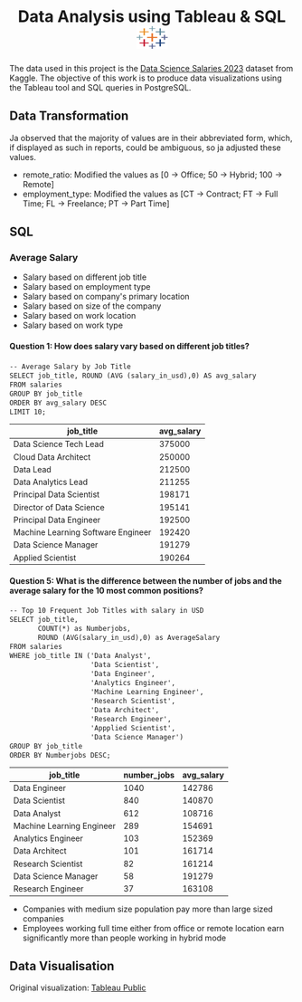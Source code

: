 <h1 align="center">Data Analysis using Tableau & SQL <a href="https://public.tableau.com/app/profile/valentyna.kucheriava/vizzes" target="_blank" rel="noreferrer"> <img src="https://raw.githubusercontent.com/mrankitgupta/mrankitgupta/a768d6bf0a001f03327578ae12f8867e4056cbaf/tableau-software.svg" alt="tableau" width="55" height="40"/> </a> </h1>

The data used in this project is the [Data Science Salaries 2023](https://www.kaggle.com/datasets/arnabchaki/data-science-salaries-2023/data) dataset from Kaggle. The objective of this work is to produce data visualizations using the Tableau tool and SQL queries in PostgreSQL.

## Data Transformation
Ja observed that the majority of values are in their abbreviated form, which, if displayed as such in reports, could be ambiguous, so ja adjusted these values.
* remote_ratio: Modified the values as [0 -> Office; 50 -> Hybrid; 100 -> Remote]
* employment_type: Modified the values as [CT -> Contract; FT -> Full Time; FL -> Freelance; PT -> Part Time]
## SQL
### Average Salary
* Salary based on different job title
* Salary based on employment type
* Salary based on company's primary location
* Salary based on size of the company
* Salary based on work location
* Salary based on work type
#### Question 1: How does salary vary based on different job titles?
```
-- Average Salary by Job Title
SELECT job_title, ROUND (AVG (salary_in_usd),0) AS avg_salary
FROM salaries
GROUP BY job_title 
ORDER BY avg_salary DESC
LIMIT 10;
```
| job_title  | avg_salary |
| -----------------------------------| ----------------|
|Data Science Tech Lead	         |375000
|Cloud Data Architect	         |250000
|Data Lead	                       |212500
|Data Analytics Lead	                |211255
|Principal Data Scientist	         |198171
|Director of Data Science	         |195141
|Principal Data Engineer	         |192500
|Machine Learning Software Engineer  |192420
|Data Science Manager	         |191279
|Applied Scientist	                |190264

#### Question 5: What is the difference between the number of jobs and the average salary for the 10 most common positions?  
```
-- Top 10 Frequent Job Titles with salary in USD 
SELECT job_title,
       COUNT(*) as Numberjobs,
       ROUND (AVG(salary_in_usd),0) as AverageSalary
FROM salaries
WHERE job_title IN ('Data Analyst', 
                    'Data Scientist', 
                    'Data Engineer',
                    'Analytics Engineer',
                    'Machine Learning Engineer', 
                    'Research Scientist', 
                    'Data Architect', 
                    'Research Engineer', 
                    'Appplied Scientist', 
                    'Data Science Manager')
GROUP BY job_title
ORDER BY Numberjobs DESC;
```

| job_title  | number_jobs | avg_salary |
| ------------------------- | --------- | ---------------|
| Data Engineer             | 1040      | 142786         |
| Data Scientist            | 840       | 140870         |
| Data Analyst              | 612       | 108716         |
| Machine Learning Engineer | 289       | 154691         |
| Analytics Engineer        | 103       | 152369         |
| Data Architect            | 101       | 161714         |
| Research Scientist        | 82        | 161214         |
| Data Science Manager      | 58        | 191279         |
| Research Engineer         | 37        | 163108         |


* Companies with medium size population pay more than large sized companies
* Employees working full time either from office or remote location earn significantly more than people working in hybrid mode

## Data Visualisation 

Original visualization: [Tableau Public](https://public.tableau.com/app/profile/valentyna.kucheriava/vizzes) 



